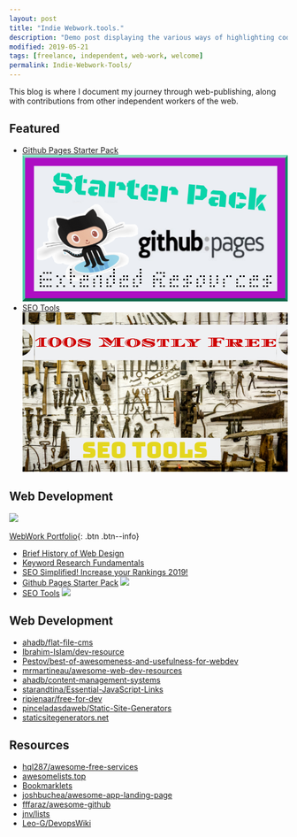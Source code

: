 ```yaml
---
layout: post
title: "Indie Webwork.tools."
description: "Demo post displaying the various ways of highlighting code in Markdown."
modified: 2019-05-21
tags: [freelance, independent, web-work, welcome]
permalink: Indie-Webwork-Tools/
---
```


This blog is where I document my journey through web-publishing, along with contributions from other independent workers of the web.

## Featured


* [Github Pages Starter Pack](github-pages-starter-pack/)
[![](/images/gh-pages-starter-pack.png)](https://infominer.id/gh-pages-starter-pack.html)
* [SEO Tools](https://infominer.id/seo-tools.html)
[![](/images/100s-SEO-tools.png)](https://infominer.id/seo-tools.html)


## Web Development

![](https://i.imgur.com/iySrC4c.png)

[WebWork Portfolio](#web-development){: .btn .btn--info}

* <a href="https://www.csbtechemporium.com/web-design-history/" target="_blank">Brief History of Web Design</a>
* <a href="https://www.csbtechemporium.com/keyword-research-fundamentals/" target="_blank">Keyword Research Fundamentals</a>
* <a href="https://csbtechemporium.com/seo-simplified-2019" target="_blank">SEO Simplified! Increase your Rankings 2019!</a>
* [Github Pages Starter Pack](https://infominer.id/gh-pages-starter-pack.html)
[![](/assets/img/gh-pages-starter-pack.png)](https://infominer.id/gh-pages-starter-pack.html)
* [SEO Tools](https://infominer.id/seo-tools.html)
[![](/assets/img/100s-SEO-tools.png)](https://infominer.id/seo-tools.html)





## Web Development
* [ahadb/flat-file-cms](https://github.com/ahadb/flat-file-cms)
* [Ibrahim-Islam/dev-resource](https://github.com/Ibrahim-Islam/dev-resource)
* [Pestov/best-of-awesomeness-and-usefulness-for-webdev](https://github.com/Pestov/best-of-awesomeness-and-usefulness-for-webdev)
* [mrmartineau/awesome-web-dev-resources](https://github.com/mrmartineau/awesome-web-dev-resources)
* [ahadb/content-management-systems](https://github.com/ahadb/content-management-systems)
* [starandtina/Essential-JavaScript-Links](https://github.com/starandtina/Essential-JavaScript-Links)
* [ripienaar/free-for-dev](https://github.com/ripienaar/free-for-dev)
* [pinceladasdaweb/Static-Site-Generators](https://github.com/pinceladasdaweb/Static-Site-Generators)
* [staticsitegenerators.net](https://staticsitegenerators.net)


## Resources

* [hql287/awesome-free-services](https://github.com/hql287/awesome-free-services)
* [awesomelists.top](https://awesomelists.top)
* [Bookmarklets](http://marklets.com/FAQ.aspx)
* [joshbuchea/awesome-app-landing-page](https://github.com/joshbuchea/awesome-app-landing-page)
* [fffaraz/awesome-github](https://github.com/fffaraz/awesome-github)
* [jnv/lists](https://github.com/jnv/lists)
* [Leo-G/DevopsWiki](https://github.com/Leo-G/DevopsWiki)


